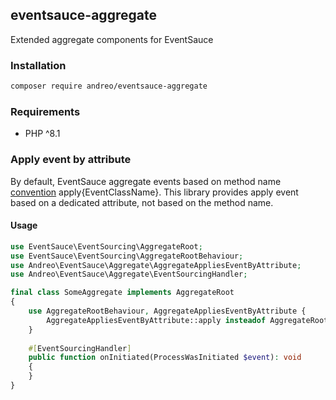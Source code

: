 ## eventsauce-aggregate

Extended aggregate components for EventSauce


### Installation

```bash
composer require andreo/eventsauce-aggregate
```
### Requirements

- PHP ^8.1

### Apply event by attribute

By default, EventSauce aggregate events based on method name
[convention](https://eventsauce.io/docs/event-sourcing/create-an-aggregate-root/)
apply{EventClassName}.
This library provides apply event based on
a dedicated attribute, not based on the method name.

#### Usage

```php
use EventSauce\EventSourcing\AggregateRoot;
use EventSauce\EventSourcing\AggregateRootBehaviour;
use Andreo\EventSauce\Aggregate\AggregateAppliesEventByAttribute;
use Andreo\EventSauce\Aggregate\EventSourcingHandler;

final class SomeAggregate implements AggregateRoot
{
    use AggregateRootBehaviour, AggregateAppliesEventByAttribute {
        AggregateAppliesEventByAttribute::apply insteadof AggregateRootBehaviour;
    }
    
    #[EventSourcingHandler]
    public function onInitiated(ProcessWasInitiated $event): void
    {
    }
}
```